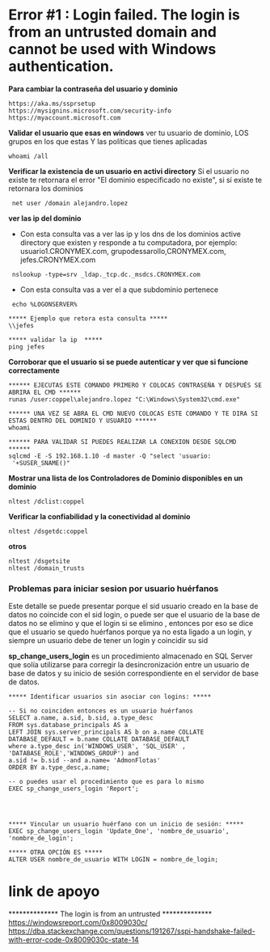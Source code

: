 



# Error \#1 : Login failed. The login is from an untrusted domain and cannot be used with Windows authentication.

**Para cambiar la contraseña del usuario y dominio**
```
https://aka.ms/ssprsetup
https://mysignins.microsoft.com/security-info
https://myaccount.microsoft.com
```

**Validar el usuario que esas en windows**
ver tu usuario de dominio, LOS grupos en los que estas Y las políticas que tienes  aplicadas 
```
whoami /all 
```

**Verificar la existencia de un usuario en activi directory**
Si el usuario no existe te retornara el error "El dominio especificado no existe", si sí existe te retornara los dominios
```
 net user /domain alejandro.lopez
```
 

**ver las ip del dominio** 
- Con esta consulta vas a ver las ip y los dns de los dominios active directory que existen y responde a tu computadora,  por ejemplo:  usuario1.CRONYMEX.com, grupodessarollo,CRONYMEX.com, jefes.CRONYMEX.com
```
 nslookup -type=srv _ldap._tcp.dc._msdcs.CRONYMEX.com
```

- Con esta consulta vas a ver el a que subdominio pertenece
```
 echo %LOGONSERVER%

***** Ejemplo que retora esta consulta *****
\\jefes

***** validar la ip  *****
ping jefes

```
 
**Corroborar que el usuario si se puede autenticar y ver que si funcione correctamente**

```
****** EJECUTAS ESTE COMANDO PRIMERO Y COLOCAS CONTRASEÑA Y DESPUÉS SE ABRIRA EL CMD ******
runas /user:coppel\alejandro.lopez "C:\Windows\System32\cmd.exe"

****** UNA VEZ SE ABRA EL CMD NUEVO COLOCAS ESTE COMANDO Y TE DIRA SI ESTAS DENTRO DEL DOMINIO Y USUARIO ******
whoami

****** PARA VALIDAR SI PUEDES REALIZAR LA CONEXION DESDE SQLCMD  ******
sqlcmd -E -S 192.168.1.10 -d master -Q "select 'usuario:  '+SUSER_SNAME()"

```


**Mostrar una lista de los Controladores de Dominio disponibles en un dominio**
```
nltest /dclist:coppel 
```

**Verificar la confiabilidad y la conectividad al dominio**
```
nltest /dsgetdc:coppel 
```

**otros**
```
nltest /dsgetsite
nltest /domain_trusts
```

### Problemas para iniciar sesion por usuario huérfanos 
Este detalle se puede presentar porque el  sid usuario creado en la base de datos no coincide con el sid login, o  puede ser que el usuario de la base de datos no se elimino y que el login si se elimino , entonces por eso se dice que
el usuario se quedo huérfanos porque ya no esta ligado a un login, y siempre un usuario debe de tener un login y coincidir su sid 




**sp_change_users_login** es un procedimiento almacenado en SQL Server que solía utilizarse para corregir la desincronización entre un usuario de base de datos y su inicio de sesión correspondiente en el servidor de base de datos.
```
***** Identificar usuarios sin asociar con logins: *****

-- Si no coinciden entonces es un usuario huérfanos
SELECT a.name, a.sid, b.sid, a.type_desc
FROM sys.database_principals AS a
LEFT JOIN sys.server_principals AS b on a.name COLLATE DATABASE_DEFAULT = b.name COLLATE DATABASE_DEFAULT
where a.type_desc in('WINDOWS_USER', 'SQL_USER' ,  'DATABASE_ROLE','WINDOWS_GROUP') and 
a.sid != b.sid --and a.name= 'AdmonFlotas'
ORDER BY a.type_desc,a.name;

-- o puedes usar el procedimiento que es para lo mismo
EXEC sp_change_users_login 'Report';




***** Vincular un usuario huérfano con un inicio de sesión: ***** 
EXEC sp_change_users_login 'Update_One', 'nombre_de_usuario', 'nombre_de_login';

***** OTRA OPCIÓN ES ***** 
ALTER USER nombre_de_usuario WITH LOGIN = nombre_de_login;
```


# link de apoyo
************** The login is from an untrusted ************** <br>
https://windowsreport.com/0x8009030c/ <br>
https://dba.stackexchange.com/questions/191267/sspi-handshake-failed-with-error-code-0x8009030c-state-14

